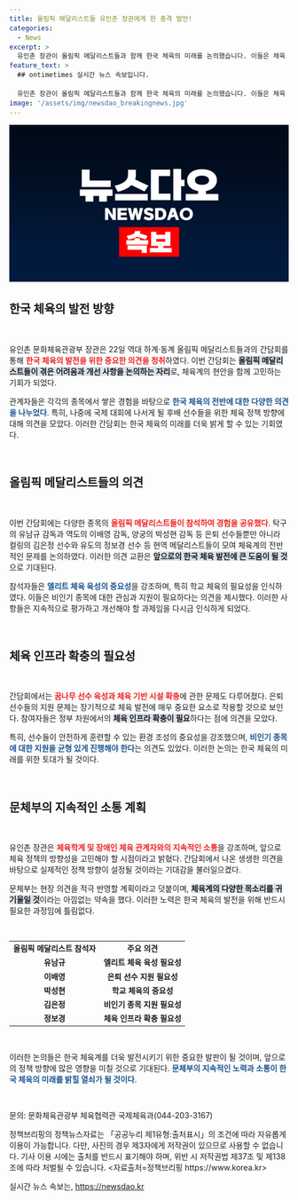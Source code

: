 ```yaml
---
title: 올림픽 메달리스트들 유인촌 장관에게 한 충격 발언!
categories:
  - News
excerpt: >
  유인촌 장관이 올림픽 메달리스트들과 함께 한국 체육의 미래를 논의했습니다. 이들은 체육 인프라 확충과 은퇴선수 지원의 중요성을 강조하며, 엘리트 체육 육성에 대한 다양한 의견을 교환했습니다.
feature_text: >
  ## ontimetimes 실시간 뉴스 속보입니다.

  유인촌 장관이 올림픽 메달리스트들과 함께 한국 체육의 미래를 논의했습니다. 이들은 체육 인프라 확충과 은퇴선수 지원의 중요성을 강조하며, 엘리트 체육 육성에 대한 다양한 의견을 교환했습니다.
image: '/assets/img/newsdao_breakingnews.jpg'
---
```


<p><img src="/assets/img/newsdao_breakingnews.jpg" alt="ontimetimes 속보" /></p>

<h2 data-ke-size="size26">한국 체육의 발전 방향</h2>

<p data-ke-size="size16">&nbsp;</p> 

<p>유인촌 문화체육관광부 장관은 22일 역대 하계·동계 올림픽 메달리스트들과의 간담회를 통해 <b><span style="color: #ee2323;">한국 체육의 발전을 위한 중요한 의견을 청취</span></b>하였다. 이번 간담회는 <b><span style="background-color: #21538527;">올림픽 메달리스트들이 겪은 어려움과 개선 사항을 논의하는 자리</span></b>로, 체육계의 현안을 함께 고민하는 기회가 되었다. </p>

<p>관계자들은 각각의 종목에서 쌓은 경험을 바탕으로 <b><span style="color: #1a5490;">한국 체육의 전반에 대한 다양한 의견을 나누었다</span></b>. 특히, 나중에 국제 대회에 나서게 될 후배 선수들을 위한 체육 정책 방향에 대해 의견을 모았다. 이러한 간담회는 한국 체육의 미래를 더욱 밝게 할 수 있는 기회였다. </p>

<p data-ke-size="size16">&nbsp;</p>

<h2 data-ke-size="size26">올림픽 메달리스트들의 의견</h2>

<p data-ke-size="size16">&nbsp;</p> 

<p>이번 간담회에는 다양한 종목의 <b><span style="color: #ee2323;">올림픽 메달리스트들이 참석하여 경험을 공유했다</span></b>. 탁구의 유남규 감독과 역도의 이배영 감독, 양궁의 박성현 감독 등 은퇴 선수들뿐만 아니라 컬링의 김은정 선수와 유도의 정보경 선수 등 현역 메달리스트들이 모여 체육계의 전반적인 문제를 논의하였다. 이러한 의견 교환은 <b><span style="background-color: #21538527;">앞으로의 한국 체육 발전에 큰 도움이 될 것</span></b>으로 기대된다.</p>

<p>참석자들은 <b><span style="color: #1a5490;">엘리트 체육 육성의 중요성</span></b>을 강조하며, 특히 학교 체육의 필요성을 인식하였다. 이들은 비인기 종목에 대한 관심과 지원이 필요하다는 의견을 제시했다. 이러한 사항들은 지속적으로 평가하고 개선해야 할 과제임을 다시금 인식하게 되었다. </p>

<p data-ke-size="size16">&nbsp;</p>

<h2 data-ke-size="size26">체육 인프라 확충의 필요성</h2>

<p data-ke-size="size16">&nbsp;</p>

<p>간담회에서는 <b><span style="color: #ee2323;">꿈나무 선수 육성과 체육 기반 시설 확충</span></b>에 관한 문제도 다루어졌다. 은퇴 선수들의 지원 문제는 장기적으로 체육 발전에 매우 중요한 요소로 작용할 것으로 보인다. 참여자들은 정부 차원에서의 <b><span style="background-color: #21538527;">체육 인프라 확충이 필요</span></b>하다는 점에 의견을 모았다. </p>

<p>특히, 선수들이 안전하게 훈련할 수 있는 환경 조성의 중요성을 강조했으며, <b><span style="color: #1a5490;">비인기 종목에 대한 지원을 균형 있게 진행해야 한다</span></b>는 의견도 있었다. 이러한 논의는 한국 체육의 미래를 위한 토대가 될 것이다. </p>

<p data-ke-size="size16">&nbsp;</p>

<h2 data-ke-size="size26">문체부의 지속적인 소통 계획</h2>

<p data-ke-size="size16">&nbsp;</p>

<p>유인촌 장관은 <b><span style="color: #ee2323;">체육학계 및 장애인 체육 관계자와의 지속적인 소통</span></b>을 강조하며, 앞으로 체육 정책의 방향성을 고민해야 할 시점이라고 밝혔다. 간담회에서 나온 생생한 의견을 바탕으로 실제적인 정책 방향이 설정될 것이라는 기대감을 불러일으켰다. </p>

<p>문체부는 현장 의견을 적극 반영할 계획이라고 덧붙이며, <b><span style="background-color: #21538527;">체육계의 다양한 목소리를 귀 기울일 것</span></b>이라는 아낌없는 약속을 했다. 이러한 노력은 한국 체육의 발전을 위해 반드시 필요한 과정임에 틀림없다. </p>

<p data-ke-size="size16">&nbsp;</p>

<table style="width: 100%; text-align: center;">
<tr>
<td style="text-align: center; height: 17px;"><b>올림픽 메달리스트 참석자</b></td>
<td style="text-align: center; height: 17px;"><b>주요 의견</b></td>
</tr>
<tr>
<td style="text-align: center; height: 17px;"><b>유남규</b></td>
<td style="text-align: center; height: 17px;"><b>엘리트 체육 육성 필요성</b></td>
</tr>
<tr>
<td style="text-align: center; height: 17px;"><b>이배영</b></td>
<td style="text-align: center; height: 17px;"><b>은퇴 선수 지원 필요성</b></td>
</tr>
<tr>
<td style="text-align: center; height: 17px;"><b>박성현</b></td>
<td style="text-align: center; height: 17px;"><b>학교 체육의 중요성</b></td>
</tr>
<tr>
<td style="text-align: center; height: 17px;"><b>김은정</b></td>
<td style="text-align: center; height: 17px;"><b>비인기 종목 지원 필요성</b></td>
</tr>
<tr>
<td style="text-align: center; height: 17px;"><b>정보경</b></td>
<td style="text-align: center; height: 17px;"><b>체육 인프라 확충 필요성</b></td>
</tr>
</table>

<p data-ke-size="size16">&nbsp;</p>

<p>이러한 논의들은 한국 체육계를 더욱 발전시키기 위한 중요한 발판이 될 것이며, 앞으로의 정책 방향에 많은 영향을 미칠 것으로 기대된다. <b><span style="color: #1a5490;">문체부의 지속적인 노력과 소통이 한국 체육의 미래를 밝힐 열쇠가 될 것이다</span></b>. </p>

<p data-ke-size="size16">&nbsp;</p>

<p>문의: 문화체육관광부 체육협력관 국제체육과(044-203-3167) </p>

<p>정책브리핑의 정책뉴스자료는 「공공누리 제1유형:출처표시」의 조건에 따라 자유롭게 이용이 가능합니다. 다만, 사진의 경우 제3자에게 저작권이 있으므로 사용할 수 없습니다. 기사 이용 시에는 출처를 반드시 표기해야 하며, 위반 시 저작권법 제37조 및 제138조에 따라 처벌될 수 있습니다. &lt;자료출처=정책브리핑 https://www.korea.kr></p>
실시간 뉴스 속보는, <a href="https://newsdao.kr" rel="dofollow">https://newsdao.kr</a>


